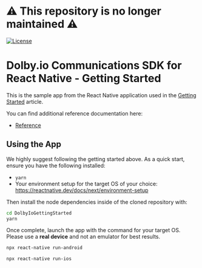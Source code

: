# :warning: This repository is no longer maintained :warning:

[![License](https://img.shields.io/github/license/dolbyio-samples/comms-sdk-react-native-getting-started)](LICENSE)

# Dolby.io Communications SDK for React Native - Getting Started

This is the sample app from the React Native application used in the [Getting Started](https://docs.dolby.io/communications-apis/docs/getting-started-with-reactnative-sdk) article. 

You can find additional reference documentation here:
- [Reference](https://docs.dolby.io/communications-apis/docs/rn-client-sdk-references-commsapi)

## Using the App

We highly suggest following the getting started above. As a quick start, ensure you have the following installed:

- `yarn`
- Your environment setup for the target OS of your choice: https://reactnative.dev/docs/next/environment-setup

Then install the node dependencies inside of the cloned repository with:

```sh
cd DolbyIoGettingStarted
yarn
```

Once complete, launch the app with the command for your target OS. Please use a **real device** and not an emulator for best results.

```sh
npx react-native run-android
```

```sh
npx react-native run-ios
```
